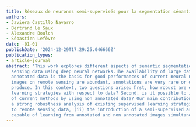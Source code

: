 ```yaml
---
title: Réseaux de neurones semi-supervisés pour la segmentation sémantique en télédétection
authors:
- Javiera Castillo Navarro
- Bertrand Le Saux
- Alexandre Boulch
- Sébastien Lefèvre
date: -01-01
publishDate: '2024-12-29T17:29:25.046666Z'
publication_types:
- article-journal
abstract: 'This work explores different aspects of semantic segmentation of remote
  sensing data using deep neural networks.The availability of large databases of fully
  annotated data is the basis for good performances of current neural networks. Although
  images on remote sensing are abundant, annotations are very rare or difﬁcult to
  produce. In this context, two questions arise: ﬁrst, how robust are existing supervised
  learning strategies with respect to data? Second, is it possible to improve performance
  of current methods by using non annotated data? Our main contributions are: (i)
  a strong robustness analysis of existing supervised learning strategies with respect
  to remote sensing data, (ii) the introduction of a semi-supervised architecture,
  capable of learning from annotated and non annotated images simultaneously.'
---
```

